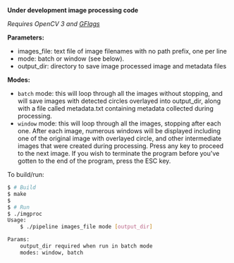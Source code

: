**Under development image processing code**

*Requires OpenCV 3 and [GFlags](https://github.com/gflags/gflags)*

**Parameters:** 
- images_file: text file of image filenames with no path prefix, one per line 
- mode: batch or window (see below).
- output_dir: directory to save image processed image and metadata files 

**Modes:**
- `batch` mode: this will loop through all the images without stopping, 
  and will save images with detected circles overlayed into output_dir,
  along with a file called metadata.txt containing metadata collected during
  processing.
- `window` mode: this will loop through all the images, stopping after each one.
  After each image, numerous windows will be displayed including one of the original 
  image with overlayed circle, and other intermediate images that were created during 
  processing. Press any key to proceed to the next image. If you wish
  to terminate the program before you've gotten to the end of the program,
  press the ESC key.

To build/run:

```bash
$ # Build
$ make
$
$ # Run
$ ./imgproc
Usage:
    $ ./pipeline images_file mode [output_dir]

Params:
    output_dir required when run in batch mode
    modes: window, batch
```
